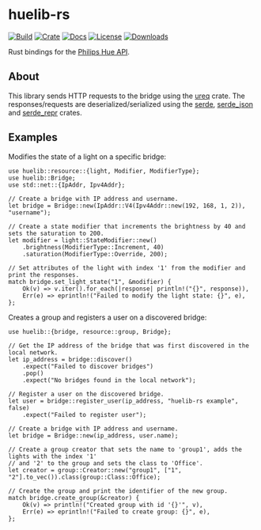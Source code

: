 # huelib-rs

[![Build](https://img.shields.io/github/workflow/status/yuqio/huelib-rs/CI?labelColor=4c566a&color=a3be8c&logo=github)](https://github.com/yuqio/huelib-rs/actions)
[![Crate](https://img.shields.io/crates/v/huelib?labelColor=4c566a&color=81a1c1&logo=rust)](https://crates.io/crates/huelib)
[![Docs](https://img.shields.io/badge/dynamic/json?url=https://crates.io/api/v1/crates/huelib/versions&query=$.versions.0.num&prefix=v&label=docs.rs&labelColor=4c566a&color=8fbcbb&logo=rust)](https://docs.rs/huelib)
[![License](https://img.shields.io/crates/l/huelib?labelColor=4c566a&color=b48ead)](https://github.com/yuqio/huelib-rs/blob/master/LICENSE)
[![Downloads](https://img.shields.io/crates/d/huelib?labelColor=4c566a&color=5e81ac)](https://docs.rs/huelib)

<!-- cargo-sync-readme start -->

Rust bindings for the [Philips Hue API].

## About

This library sends HTTP requests to the bridge using the [ureq] crate. The responses/requests
are deserialized/serialized using the [serde], [serde_json] and [serde_repr] crates.

[Philips Hue API]: https://developers.meethue.com/develop/hue-api
[ureq]: https://github.com/algesten/ureq
[serde]: https://github.com/serde-rs/serde
[serde_json]: https://github.com/serde-rs/json
[serde_repr]: https://github.com/dtolnay/serde-repr

## Examples

Modifies the state of a light on a specific bridge:

```rust,no_run
use huelib::resource::{light, Modifier, ModifierType};
use huelib::Bridge;
use std::net::{IpAddr, Ipv4Addr};

// Create a bridge with IP address and username.
let bridge = Bridge::new(IpAddr::V4(Ipv4Addr::new(192, 168, 1, 2)), "username");

// Create a state modifier that increments the brightness by 40 and sets the saturation to 200.
let modifier = light::StateModifier::new()
    .brightness(ModifierType::Increment, 40)
    .saturation(ModifierType::Override, 200);

// Set attributes of the light with index '1' from the modifier and print the responses.
match bridge.set_light_state("1", &modifier) {
    Ok(v) => v.iter().for_each(|response| println!("{}", response)),
    Err(e) => eprintln!("Failed to modify the light state: {}", e),
};
```

Creates a group and registers a user on a discovered bridge:

```rust,no_run
use huelib::{bridge, resource::group, Bridge};

// Get the IP address of the bridge that was first discovered in the local network.
let ip_address = bridge::discover()
    .expect("Failed to discover bridges")
    .pop()
    .expect("No bridges found in the local network");

// Register a user on the discovered bridge.
let user = bridge::register_user(ip_address, "huelib-rs example", false)
    .expect("Failed to register user");

// Create a bridge with IP address and username.
let bridge = Bridge::new(ip_address, user.name);

// Create a group creator that sets the name to 'group1', adds the lights with the index '1'
// and '2' to the group and sets the class to 'Office'.
let creator = group::Creator::new("group1", ["1", "2"].to_vec()).class(group::Class::Office);

// Create the group and print the identifier of the new group.
match bridge.create_group(&creator) {
    Ok(v) => println!("Created group with id '{}'", v),
    Err(e) => eprintln!("Failed to create group: {}", e),
};
```

<!-- cargo-sync-readme end -->
